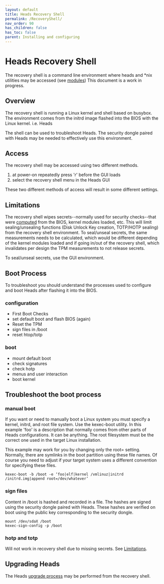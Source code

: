 ```yaml
---
layout: default
title: Heads Recovery Shell
permalink: /RecoveryShell/
nav_order: 90
has_children: false
has_toc: false
parent: Installing and configuring
---
```


Heads Recovery Shell
====

The recovery shell is a command line environment where heads and *nix utilities may be accessed (see [modules](https://github.com/osresearch/heads/tree/master/modules)) This document is a work in progress.

Overview
---

The recovery shell is running a Linux kernel and shell based on busybox.  The environment comes from the initrd image flashed into the BIOS with the Linux kernel.  i.e.  Heads

The shell can be used to troubleshoot Heads.  The security dongle paired with Heads may be needed to effectively use this environment.


Access
----

The recovery shell may be accessed using two different methods.

1.  at power-on repeatedly press 'r' before the GUI loads
2.  select the recovery shell menu in the Heads GUI

These two different methods of access will result in some different settings.


Limitations
----

The recovery shell wipes secrets--normally used for security checks--that were [computed](/Keys/#tpm-pcrs) from the BIOS, kernel modules loaded, etc.  This will limit sealing/unsealing functions (Disk Unlock Key creation, TOTP/HOTP sealing) from the recovery shell environment. To seal/unseal secrets, the same measurements needs to be calculated, which would be different depending of the kernel modules loaded and if going in/out of the recovery shell, which invalidates per design the TPM measurements to not release secrets.

To seal/unseal secrets, use the GUI environment.


Boot Process
----

To troubleshoot you should understand the processes used to configure and boot Heads after flashing it into the BIOS.

### configuration

* First Boot Checks
* set default boot and flash BIOS (again)
* Reset the TPM
* sign files in /boot
* reset htop/totp

### boot

* mount default boot
* check signatures
* check hotp
* menus and user interaction
* boot kernel


Troubleshoot the boot process
----

### manual boot

If you want or need to manually boot a Linux system you must specify a kernel, initrd, and root file system.  Use the kexec-boot utility.  In this example 'foo' is a description that normally comes from other parts of Heads configurations.  It can be anything.  The root filesystem must be the correct one used in the target Linux installation.  

This example may work for you by changing only the root= setting.  Normally, there are symlinks in the boot partition using these file names.  Of course you need to adjust if your target system uses a different convention for specifying these files.

    kexec-boot -b /boot -e ‘foo|elf|kernel /vmlinuz|initrd /initrd.img|append root=/dev/whatever’


### sign files

Content in /boot is hashed and recorded in a file.  The hashes are signed using the security dongle paired with Heads.  These hashes are verified on boot using the public key corresponding to the security dongle.

    mount /dev/sdaX /boot
    kexec-sign-config -p /boot

### hotp and totp

Will not work in recovery shell due to missing secrets. See [Limitations](#limitations).


Upgrading Heads
----

The Heads [upgrade process](/Updating) may be performed from the recovery shell.